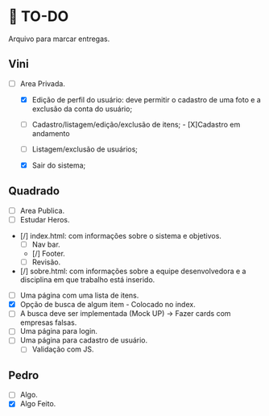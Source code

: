 # :scroll: TO-DO
Arquivo para marcar entregas.
## Vini
- [ ] Area Privada.
  - [X] Edição de perfil do usuário: deve permitir o cadastro de uma foto e a exclusão da conta do usuário;
  - [ ] Cadastro/listagem/edição/exclusão de itens;
         - [X]Cadastro em andamento
        
  - [ ] Listagem/exclusão de usuários;
  - [X] Sair do sistema;
 
## Quadrado
- [ ] Area Publica.
- [ ] Estudar Heros.
- [/] index.html: com informações sobre o sistema e objetivos.
  - [ ] Nav bar.
  - [/] Footer.
  - [ ] Revisão.
- [/] sobre.html: com informações sobre a equipe desenvolvedora e a disciplina em que trabalho está inserido.
- [ ] Uma página com uma lista de itens.
- [X] Opção de busca de algum item - Colocado no index.
- [ ] A busca deve ser implementada (Mock UP) -> Fazer cards com empresas falsas.
- [ ] Uma página para login.
- [ ] Uma página para cadastro de usuário.
  - [ ] Validação com JS.

## Pedro
- [ ] Algo.
- [X] Algo Feito.
